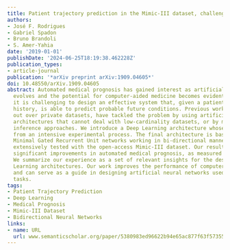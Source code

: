 ```yaml
---
title: Patient trajectory prediction in the Mimic-III dataset, challenges and pitfalls
authors:
- José F. Rodrigues
- Gabriel Spadon
- Bruno Brandoli
- S. Amer-Yahia
date: '2019-01-01'
publishDate: '2024-06-25T18:19:38.462228Z'
publication_types:
- article-journal
publication: '*arXiv preprint arXiv:1909.04605*'
doi: 10.48550/arXiv.1909.04605
abstract: Automated medical prognosis has gained interest as artificial intelligence
  evolves and the potential for computer-aided medicine becomes evident. Nevertheless,
  it is challenging to design an effective system that, given a patient's medical
  history, is able to predict probable future conditions. Previous works, mostly carried
  out over private datasets, have tackled the problem by using artificial neural network
  architectures that cannot deal with low-cardinality datasets, or by means of non-generalizable
  inference approaches. We introduce a Deep Learning architecture whose design results
  from an intensive experimental process. The final architecture is based on two parallel
  Minimal Gated Recurrent Unit networks working in bi-directional manner, which was
  extensively tested with the open-access Mimic-III dataset. Our results demonstrate
  significant improvements in automated medical prognosis, as measured with Recall@k.
  We summarize our experience as a set of relevant insights for the design of Deep
  Learning architectures. Our work improves the performance of computer-aided medicine
  and can serve as a guide in designing artificial neural networks used in prediction
  tasks.
tags:
- Patient Trajectory Prediction
- Deep Learning
- Medical Prognosis
- Mimic-III Dataset
- Bidirectional Neural Networks
links:
- name: URL
  url: www.semanticscholar.org/paper/5380983ed96622b94e65ac877f63f5735598f463
---
```

